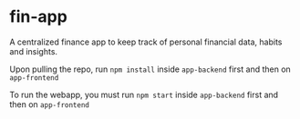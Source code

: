 # fin-app
A centralized finance app to keep track of personal financial data, habits and insights.

Upon pulling the repo, run `npm install` inside `app-backend` first and then on `app-frontend`

To run the webapp, you must run `npm start` inside `app-backend` first and then on `app-frontend`
